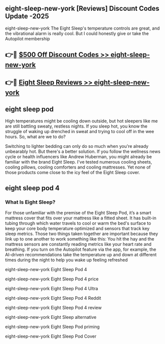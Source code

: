 ## eight-sleep-new-york [Reviews​] Discount Codes Update -2025

eight-sleep-new-york The Eight Sleep's temperature controls are great, and the vibrational alarm is really cool. But I could honestly give or take the Autopilot membership

## 👉🔴 [$500 Off Discount Codes >> eight-sleep-new-york](http://download.freeplayer.one?title=eight-sleep-new-york&ref=18-ES)

## 👉🔴 [Eight Sleep Reviews >> eight-sleep-new-york](http://download.freeplayer.one?title=eight-sleep-new-york&ref=18-ES)

## eight sleep pod

High temperatures might be cooling down outside, but hot sleepers like me are still battling sweaty, restless nights. If you sleep hot, you know the struggle of waking up drenched in sweat and trying to cool off in the wee hours. So, what are we to do?

Switching to lighter bedding can only do so much when you're already unbearably hot. But there's a better solution. If you follow the wellness news cycle or health influencers like Andrew Huberman, you might already be familiar with the brand Eight Sleep. I've tested numerous cooling sheets, cooling pillows, cooling comforters and cooling mattresses. Yet none of those products come close to the icy feel of the Eight Sleep cover.

## eight sleep pod 4

### What Is Eight Sleep?

For those unfamiliar with the premise of the Eight Sleep Pod, it’s a smart mattress cover that fits over your mattress like a fitted sheet. It has built-in tubing through which water travels to cool or warm the bed's surface to keep your core body temperature optimized and sensors that track key sleep metrics. Those two things taken together are important because they link up to one another to work something like this: You hit the hay and the mattress sensors are constantly reading metrics like your heart rate and breathing. If you turn on the Autopilot feature via the app, for example, the AI-driven recommendations take the temperature up and down at different times during the night to help you wake up feeling refreshed

eight-sleep-new-york Eight Sleep Pod 4

eight-sleep-new-york Eight Sleep Pod 4 price

eight-sleep-new-york Eight Sleep Pod 4 Ultra

eight-sleep-new-york Eight Sleep Pod 4 Reddit

eight-sleep-new-york Eight Sleep Pod 4 review

eight-sleep-new-york Eight Sleep alternative

eight-sleep-new-york Eight Sleep Pod priming

eight-sleep-new-york Eight Sleep Pod Cover